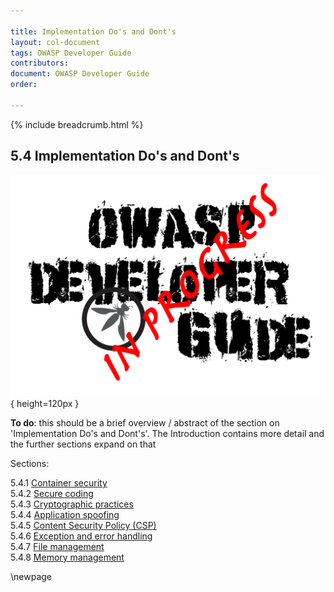 ```yaml
---

title: Implementation Do's and Dont's
layout: col-document
tags: OWASP Developer Guide
contributors:
document: OWASP Developer Guide
order:

---
```


{% include breadcrumb.html %}

## 5.4 Implementation Do's and Dont's

![Developer Guide](../../assets/images/dg_wip.png){ height=120px }

**To do**: this should be a brief overview / abstract of the section on 'Implementation Do's and Dont's'.
The Introduction contains more detail and the further sections expand on that

Sections:

5.4.1 [Container security](#container-security)  
5.4.2 [Secure coding](#secure-coding)  
5.4.3 [Cryptographic practices](#cryptographic-practices)  
5.4.4 [Application spoofing](#application-spoofing)  
5.4.5 [Content Security Policy (CSP)](#content-security-policy)  
5.4.6 [Exception and error handling](#exception-and-error-handling)  
5.4.7 [File management](#file-management)  
5.4.8 [Memory management](#memory-management)  

\newpage
